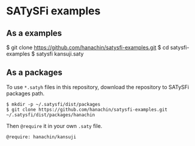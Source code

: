 # SATySFi examples

## As a examples

  $ git clone https://github.com/hanachin/satysfi-examples.git
  $ cd satysfi-examples
  $ satysfi kansuji.saty

## As a packages

To use `*.satyh` files in this repository, download the repository to SATySFi packages path.

    $ mkdir -p ~/.satysfi/dist/packages
    $ git clone https://github.com/hanachin/satysfi-examples.git ~/.satysfi/dist/packages/hanachin

Then `@require` it in your own `.saty` file.

    @require: hanachin/kansuji
